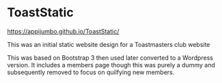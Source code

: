 # ToastStatic
https://appijumbo.github.io/ToastStatic/

This was an initial static website design for a Toastmasters club website

This was based on Bootstrap 3 then used later converted to a Wordpress version. 
It includes a members page though this was purely a dummy and subsequently removed to focus on quilfying new members.

